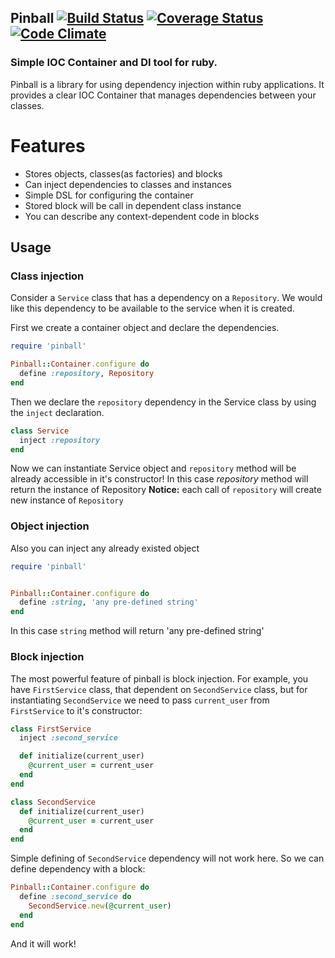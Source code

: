 ## Pinball [![Build Status](https://travis-ci.org/zhulik/pinball.svg?branch=master)](https://travis-ci.org/zhulik/pinball) [![Coverage Status](https://img.shields.io/coveralls/zhulik/pinball.svg)](https://coveralls.io/r/zhulik/pinball?branch=master) [![Code Climate](https://codeclimate.com/github/zhulik/pinball.png)](https://codeclimate.com/github/zhulik/pinball)

### Simple IOC Container and DI tool for ruby.

Pinball is a library for using dependency injection within ruby
applications. It provides a clear IOC Container that manages
dependencies between your classes.

# Features

* Stores objects, classes(as factories) and blocks
* Can inject dependencies to classes and instances
* Simple DSL for configuring the container
* Stored block will be call in dependent class instance
* You can describe any context-dependent code in blocks

## Usage

### Class injection

Consider a `Service` class that has a dependency on a `Repository`. We would
like this dependency to be available to the service when it is created.

First we create a container object and declare the dependencies.

```ruby
require 'pinball'

Pinball::Container.configure do
  define :repository, Repository
end
```

Then we declare the `repository` dependency in the Service class by
using the `inject` declaration.

```ruby
class Service
  inject :repository
end
```

Now we can instantiate Service object and `repository` method will
be already accessible in it's constructor! In this case *repository*
method will return the instance of Repository
**Notice:** each call of `repository` will create new instance of `Repository`

### Object injection

Also you can inject any already existed object

```ruby
require 'pinball'


Pinball::Container.configure do
  define :string, 'any pre-defined string'
end
```

In this case `string` method will return 'any pre-defined string'

### Block injection

The most powerful feature of pinball is block injection.
For example, you have `FirstService` class, that dependent on
`SecondService` class, but for instantiating `SecondService` we need
to pass `current_user` from `FirstService` to it's constructor:

```ruby
class FirstService
  inject :second_service

  def initialize(current_user)
    @current_user = current_user
  end
end

class SecondService
  def initialize(current_user)
    @current_user = current_user
  end
end
```

Simple defining of `SecondService` dependency will not work here.
So we can define dependency with a block:

```ruby
Pinball::Container.configure do
  define :second_service do
    SecondService.new(@current_user)
  end
end
```

And it will work!